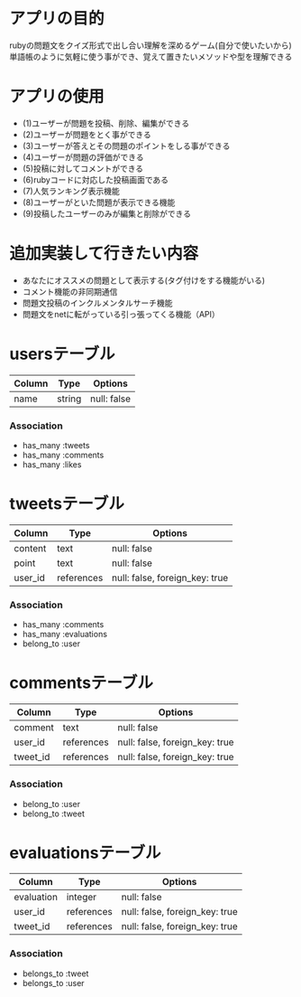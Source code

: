 # アプリの目的
rubyの問題文をクイズ形式で出し合い理解を深めるゲーム(自分で使いたいから)
単語帳のように気軽に使う事ができ、覚えて置きたいメソッドや型を理解できる


# アプリの使用
- (1)ユーザーが問題を投稿、削除、編集ができる
- (2)ユーザーが問題をとく事ができる
- (3)ユーザーが答えとその問題のポイントをしる事ができる
- (4)ユーザーが問題の評価ができる
- (5)投稿に対してコメントができる
- (6)rubyコードに対応した投稿画面である
- (7)人気ランキング表示機能
- (8)ユーザーがといた問題が表示できる機能
- (9)投稿したユーザーのみが編集と削除ができる


# 追加実装して行きたい内容
- あなたにオススメの問題として表示する(タグ付けをする機能がいる)
- コメント機能の非同期通信
- 問題文投稿のインクルメンタルサーチ機能
- 問題文をnetに転がっている引っ張ってくる機能（API）


# usersテーブル

|Column|Type|Options|
|------|----|-------|
|name|string|null: false|

### Association
- has_many :tweets
- has_many :comments
- has_many :likes

# tweetsテーブル

|Column|Type|Options|
|------|----|-------|
|content|text|null: false|
|point|text|null: false|
|user_id|references|null: false, foreign_key: true|

### Association
- has_many :comments
- has_many :evaluations
- belong_to :user


# commentsテーブル

|Column|Type|Options|
|------|----|-------|
|comment|text|null: false|
|user_id|references|null: false, foreign_key: true|
|tweet_id|references|null: false, foreign_key: true|

### Association
- belong_to :user
- belong_to :tweet

# evaluationsテーブル

|Column|Type|Options|
|------|----|-------|
|evaluation|integer|null: false|
|user_id|references|null: false, foreign_key: true|
|tweet_id|references|null: false, foreign_key: true|


### Association
- belongs_to :tweet
- belongs_to :user

